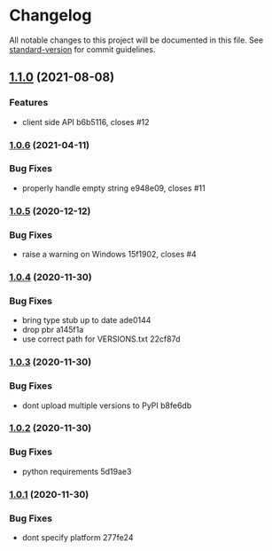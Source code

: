 # Changelog

All notable changes to this project will be documented in this file. See [standard-version](https://github.com/conventional-changelog/standard-version) for commit guidelines.

## [1.1.0](///compare/v1.0.6...v1.1.0) (2021-08-08)


### Features

* client side API b6b5116, closes #12

### [1.0.6](///compare/v1.0.5...v1.0.6) (2021-04-11)


### Bug Fixes

* properly handle empty string e948e09, closes #11

### [1.0.5](///compare/v1.0.4...v1.0.5) (2020-12-12)


### Bug Fixes

* raise a warning on Windows 15f1902, closes #4

### [1.0.4](///compare/v1.0.3...v1.0.4) (2020-11-30)


### Bug Fixes

* bring type stub up to date ade0144
* drop pbr a145f1a
* use correct path for VERSIONS.txt 22cf87d

### [1.0.3](///compare/v1.0.2...v1.0.3) (2020-11-30)


### Bug Fixes

* dont upload multiple versions to PyPI b8fe6db

### [1.0.2](///compare/v1.0.1...v1.0.2) (2020-11-30)


### Bug Fixes

* python requirements 5d19ae3

### [1.0.1](///compare/v1.0.0...v1.0.1) (2020-11-30)


### Bug Fixes

* dont specify platform 277fe24
